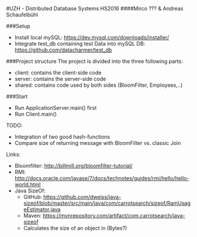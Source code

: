 #UZH - Distributed Database Systems HS2016
####Mirco ??? & Andreas Schaufelbühl


###Setup
* Install local mySQL: https://dev.mysql.com/downloads/installer/
* Integrate test_db containing test Data into mySQL DB: https://github.com/datacharmer/test_db

###Project structure
The project is divided into the three following parts:
* client: contains the client-side code
* server: contains the server-side code
* shared: contains code used by both sides (BloomFilter, Employees,..)


###Start
* Run ApplicationServer.main() first
* Run Client.main()

TODO:
* Integration of two good hash-functions
* Compare size of returning message with BloomFilter vs. classic Join

Links:
* Bloomfilter: http://billmill.org/bloomfilter-tutorial/
* RMI: http://docs.oracle.com/javase/7/docs/technotes/guides/rmi/hello/hello-world.html
* Java SizeOf:
    * GitHub: https://github.com/dweiss/java-sizeof/blob/master/src/main/java/com/carrotsearch/sizeof/RamUsageEstimator.java
    * Maven: https://mvnrepository.com/artifact/com.carrotsearch/java-sizeof
    * Calculates the size of an object in (Bytes?)


